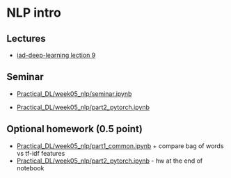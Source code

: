 # NLP intro

## Lectures
* [iad-deep-learning lection 9](https://www.youtube.com/watch?v=_Gnh8Z2Pn_o&list=PLEwK9wdS5g0qa3PIhR6HBDJD_QnrfP8Ei)

## Seminar
* [Practical_DL/week05_nlp/seminar.ipynb](https://github.com/yandexdataschool/Practical_DL/blob/fall21/week05_nlp/seminar.ipynb)

* [Practical_DL/week05_nlp/part2_pytorch.ipynb](https://github.com/yandexdataschool/Practical_DL/blob/fall21/week05_nlp/part2_pytorch.ipynb)


## Optional homework (0.5 point)
* [Practical_DL/week05_nlp/part1_common.ipynb](https://github.com/yandexdataschool/Practical_DL/blob/fall21/week05_nlp/part1_common.ipynb) + compare bag of words vs tf-idf features
* [Practical_DL/week05_nlp/part2_pytorch.ipynb](https://github.com/yandexdataschool/Practical_DL/blob/fall21/week05_nlp/part2_pytorch.ipynb) - hw at the end of notebook
